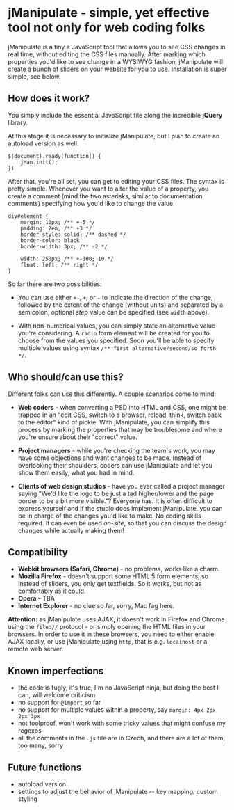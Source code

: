 jManipulate - simple, yet effective tool not only for web coding folks
===

jManipulate is a tiny a JavaScript tool that allows you to see CSS changes in real time, without editing the CSS files manually. After marking which properties you'd like to see change in a WYSIWYG fashion, jManipulate will create a bunch of sliders on your website for you to use. Installation is super simple, see below.

How does it work?
---

You simply include the essential JavaScript file along the incredible **jQuery** library.
	<script src='/js/jquery-1.5.2.min.js'></script>
	<script src='/js/jman.js'></script>

At this stage it is necessary to initialize jManipulate, but I plan to create an autoload version as well.
	
	$(document).ready(function() {
		jMan.init();
	})

After that, you're all set, you can get to editing your CSS files. The syntax is pretty simple. Whenever you want to alter the value of a property, you create a comment (mind the two asterisks, similar to documentation comments) specifying how you'd like to change the value.

	div#element {
		margin: 10px; /** +-5 */
		padding: 2em; /** +3 */
		border-style: solid; /** dashed */
		border-color: black
		border-width: 3px; /** -2 */
		
		width: 250px; /** +-100; 10 */
		float: left; /** right */
	}

So far there are two possibilities:

- You can use either `+-`, `+`, or `-` to indicate the direction of the change, followed by the extent of the change (without units) and separated by a semicolon, optional *step* value can be specified (see `width` above).

- With non-numerical values, you can simply state an alternative value you're considering. A `radio` form element will be created for you to choose from the values you specified. Soon you'll be able to specify multiple values using syntax `/** first alternative/second/so forth */`.

Who should/can use this?
---

Different folks can use this differently. A couple scenarios come to mind:

- **Web coders** - when converting a PSD into HTML and CSS, one might be trapped in an "edit CSS, switch to a browser, reload, think, switch back to the editor" kind of pickle. With jManipulate, you can simplify this process by marking the properties that may be troublesome and where you're unsure about their "correct" value.

- **Project managers** - while you're checking the team's work, you may have some objections and want changes to be made. Instead of overlooking their shoulders, coders can use jManipulate and let you show them easily, what you had in mind.

- **Clients of web design studios** - have you ever called a project manager saying "We'd like the logo to be just a tad higher/lower and the page border to be a bit more visible."? Everyone has. It is often difficult to express yourself and if the studio does implement jManipulate, you can be in charge of the changes you'd like to make. No coding skills required.
It can even be used *on-site*, so that you can discuss the design changes while actually making them!

Compatibility
---

- **Webkit browsers (Safari, Chrome)** - no problems, works like a charm.
- **Mozilla Firefox** - doesn't support some HTML 5 form elements, so instead of sliders, you only get textfields. So it works, but not as comfortably as it could.
- **Opera** - TBA
- **Internet Explorer** - no clue so far, sorry, Mac fag here.

**Attention:** as jManipulate uses AJAX, it doesn't work in Firefox and Chrome using the `file://` protocol - or simply opening the HTML files in your browsers. In order to use it in these browsers, you need to either enable AJAX locally, or use jManipulate using `http`, that is e.g. `localhost` or a remote web server.

Known imperfections
---

- the code is fugly, it's true, I'm no JavaScript ninja, but doing the best I can, will welcome criticism
- no support for `@import` so far
- no support for multiple values within a property, say `margin: 4px 2px 2px 3px`
- not foolproof, won't work with some tricky values that might confuse my regexps
- all the comments in the `.js` file are in Czech, and there are a lot of them, too many, sorry

Future functions
---

- autoload version
- settings to adjust the behavior of jManipulate -- key mapping, custom styling